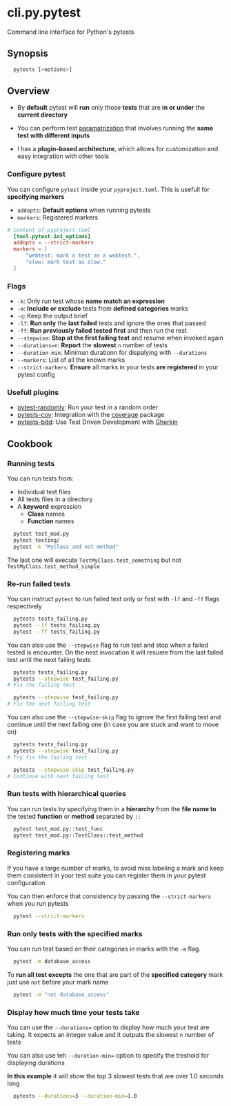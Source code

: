 # cli.py.pytest

Command line interface for Python's pytests

## Synopsis

```sh
  pytests [<options>]
```

## Overview

- By **default** pytest will **run** only those **tests** that are **in or
  under** the **current directory**

- You can perform test [paramatrization](./e051.md) that involves running the **same
  test with different inputs**

- I has a **plugin-based architecture**, which allows for customization and easy
  integration with other tools

### Configure pytest

You can configure `pytest` inside your `pyproject.toml`. This is usefull for
**specifying markers**

- `addopts`: **Default options** when running pytests
- `markers`: Registered markers

```toml
# Content of pyproject.toml
  [tool.pytest.ini_options]
  addopts = --strict-markers
  markers = [
      "webtest: mark a test as a webtest.",
      "slow: mark test as slow."
  ]
```

### Flags

- `-k`: Only run test whose **name match an expression**
- `-m`: **Include or exclude** tests from **defined categories** marks
- `-q`: Keep the output brief
- `-lf`: **Run only** the **last failed** tests and ignore the ones that passed
- `-ff`: **Run previously failed tested first** and then run the rest
- `--stepwise`: **Stop at the first failing test** and resume when invoked again
- `--durations=n`: **Report** the **slowest** `n` number of tests
- `--duration-min`: Minimun durationn for dispalying with `--durations`
- `--markers`: List of all the known marks
- `--strict-markers`: **Ensure** all marks in your tests **are registered** in your
  pytest config

### Usefull plugins

- [pytest-randomly](https://github.com/pytest-dev/pytest-randomly): Run your test in a random order
- [pytests-cov](https://pytest-cov.readthedocs.io/en/latest/jkj): Integration with the [coverage](https://coverage.readthedocs.io/) package
- [pytests-bdd](https://pytest-bdd.readthedocs.io/en/latest/): Use Test Driven Development with [Gherkin](http://docs.behat.org/en/v2.5/guides/1.gherkin.html)

## Cookbook

### Running tests

You can run tests from:

- Individual test files
- All tests files in a directory
- A **keyword** expression
  - **Class** names
  - **Function** names

```sh
  pytest test_mod.py
  pytest testing/
  pytest -k "MyClass and not method"
```

The last one will execute `TestMyClass.test_something` but not `TestMyClass.test_method_simple`

### Re-run failed tests

You can instruct `pytest` to run failed test only or first with `-lf` and `-ff`
flags respectively

```sh
  pytests tests_failing.py
  pytest --lf tests_failing.py
  pytest --ff tests_failing.py
```

You can also use the `--stepwise` flag to run test and stop when a failed
tested is encounter. On the next invocation it will resume from the last failed
test until the next failing tests

```sh
  pytests tests_failing.py
  pytests --stepwise test_failing.py
# Fix the failing test

  pytests --stepwise test_failing.py
# Fix the next failing test
```

You can also use the `--stepwise-skip` flag to ignore the first failing test
and continue until the next failing one (in case you are stuck and want to move
on)

```sh
  pytests tests_failing.py
  pytests --stepwise test_failing.py
# Try fix the failing test

  pytests --stepwise-skip test_failing.py
# Continue with next failing test
```

### Run tests with hierarchical queries

You can run tests by specifying them in a **hierarchy** from the **file name
to** the tested **function** or **method** separated by `::`

```sh
  pytest test_mod.py::test_func
  pytest test_mod.py::TestClass::test_method
```

### Registering marks

If you have a large number of marks, to avoid miss labeling a mark and keep
them consistent in your test suite you can register them in your pytest
configuration

You can then enforce that consistency by passing the `--strict-markers` when
you run pytests

```sh
  pytest --strict-markers
```

### Run only tests with the specified marks

You can run test based on their categories in marks with the `-m` flag.

```sh
  pytest -m database_access
```

To **run all test excepts** the one that are part of the **specified category** mark
just use `not` before your mark name

```sh
  pytest -m "not database_access"
```

### Display how much time your tests take

You can use the `--durations=` option to display how much your test are taking.
It expects an integer value and it outputs the slowest `n` number of tests

You can also use teh `--duration-min=` option to specify the treshold for
displaying durations

**In this example** it will show the top 3 slowest tests that are over 1.0
seconds long

```sh
  pytests --durations=3 --duration-min=1.0
```
